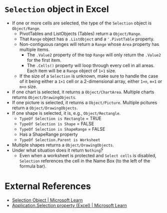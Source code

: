 # `Selection` object in Excel
- If one or more cells are selected, the type of the `Selection` object is `Object/Range`.
  - PivotTables and ListObjects (Tables) return a `Object/Range`.
  - That `Range` object has a `.ListObject` and a `'.PivotTable` property.
  - Non-contiguous ranges will return a `Range` whose `Area` property has multiple items.
    - The `.Value2` property of the top `Range` will only return the `.Value2` for the first item.
    - The `.Cells()` property will loop through every cell in all areas. Each item will be a `Range` object of `1×1` size.
  -  If the size of a `Selection` is unknown, make sure to handle the case of it being either a `1×1` cell or a 2-dimensional array, either `1×n`, `m×1` or `m×n` size.
- If one chart is selected, it returns a `Object/ChartArea`. Multiple charts returns `Object/DrawingObjects`.
- If one picture is selected, it returns a `Object/Picture`. Multiple pcitures return a `Object/DrawingObjects`.
- If one shape is selected, it is, e.g., `Object/Rectangle`.
  - `TypeOf Selection is Rectangle` = TRUE
  - `TypeOf Selection is Shape` = FALSE
  - `TypeOf Selection is ShapeRange` = FALSE
  - Has a ShapeRange property
  - `TypeOf Selection.Parent is Worksheet`
- Multiple shapes returns a `Object/DrawingObjects`.
- Under what situation does it return `Nothing`?
  - Even when a worksheet is protected and `Select cells` is disabled, `Selection` references the cell in the Name Box (to the left of the formula bar). 

# External References
- [Selection Object | Microsoft Learn](https://learn.microsoft.com/en-us/previous-versions/office/developer/office-2003/aa223084(v=office.11))
- [Application.Selection property (Excel) | Microsoft Learn](https://learn.microsoft.com/en-us/office/vba/api/excel.application.selection)